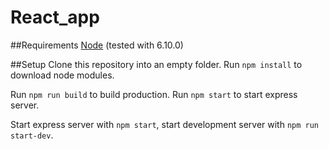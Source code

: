 # React_app

##Requirements
[Node](https://nodejs.org/en/) (tested with 6.10.0)

##Setup
Clone this repository into an empty folder. Run ``npm install`` to download node modules. 

Run ``npm run build`` to build production. Run ``npm start`` to start express server.

Start express server with ``npm start``, start development server with ``npm run start-dev``. 
